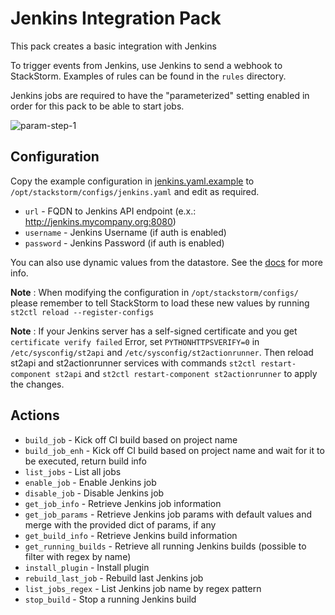 # Jenkins Integration Pack

This pack creates a basic integration with Jenkins

To trigger events from Jenkins, use Jenkins to send a webhook to StackStorm.
Examples of rules can be found in the `rules` directory.

Jenkins jobs are required to have the "parameterized" setting enabled in order
for this pack to be able to start jobs.

![param-step-1](https://cloud.githubusercontent.com/assets/125088/14975817/41cddcc8-10cb-11e6-8758-2c25e01d5227.png)

## Configuration

Copy the example configuration in [jenkins.yaml.example](./jenkins.yaml.example)
to `/opt/stackstorm/configs/jenkins.yaml` and edit as required.

* `url` - FQDN to Jenkins API endpoint (e.x.: http://jenkins.mycompany.org:8080)
* `username` - Jenkins Username (if auth is enabled)
* `password` - Jenkins Password (if auth is enabled)

You can also use dynamic values from the datastore. See the
[docs](https://docs.stackstorm.com/reference/pack_configs.html) for more info.

**Note** : When modifying the configuration in `/opt/stackstorm/configs/` please
           remember to tell StackStorm to load these new values by running
           `st2ctl reload --register-configs`
          
**Note** : If your Jenkins server has a self-signed certificate and you get
           `certificate verify failed` Error, set `PYTHONHTTPSVERIFY=0`
           in `/etc/sysconfig/st2api` and `/etc/sysconfig/st2actionrunner`.
           Then reload st2api and st2actionrunner services with commands
           `st2ctl restart-component st2api` and `st2ctl restart-component st2actionrunner`
           to apply the changes.

## Actions

* `build_job` - Kick off CI build based on project name
* `build_job_enh` - Kick off CI build based on project name and wait for it to be executed, return build info
* `list_jobs` - List all jobs
* `enable_job` - Enable Jenkins job
* `disable_job` - Disable Jenkins job
* `get_job_info` - Retrieve Jenkins job information
* `get_job_params` - Retrieve Jenkins job params with default values and merge with the provided dict of params, if any 
* `get_build_info` - Retrieve Jenkins build information
* `get_running_builds` - Retrieve all running Jenkins builds (possible to filter with regex by name)
* `install_plugin` - Install plugin
* `rebuild_last_job` - Rebuild last Jenkins job
* `list_jobs_regex` - List Jenkins job name by regex pattern
* `stop_build` - Stop a running Jenkins build

